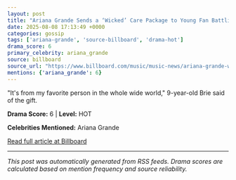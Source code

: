 ```yaml
---
layout: post
title: "Ariana Grande Sends a ‘Wicked’ Care Package to Young Fan Battling Cancer: ‘I Hope It Makes You Smile’"
date: 2025-08-08 17:13:49 +0000
categories: gossip
tags: ['ariana-grande', 'source-billboard', 'drama-hot']
drama_score: 6
primary_celebrity: ariana_grande
source: billboard
source_url: "https://www.billboard.com/music/music-news/ariana-grande-wicked-care-package-young-fan-cancer-1236039662/"
mentions: {'ariana_grande': 6}
---
```


"It's from my favorite person in the whole wide world," 9-year-old Brie said of the gift.

**Drama Score:** 6 | **Level:** HOT

**Celebrities Mentioned:** Ariana Grande

[Read full article at Billboard](https://www.billboard.com/music/music-news/ariana-grande-wicked-care-package-young-fan-cancer-1236039662/)

---
*This post was automatically generated from RSS feeds. Drama scores are calculated based on mention frequency and source reliability.*
